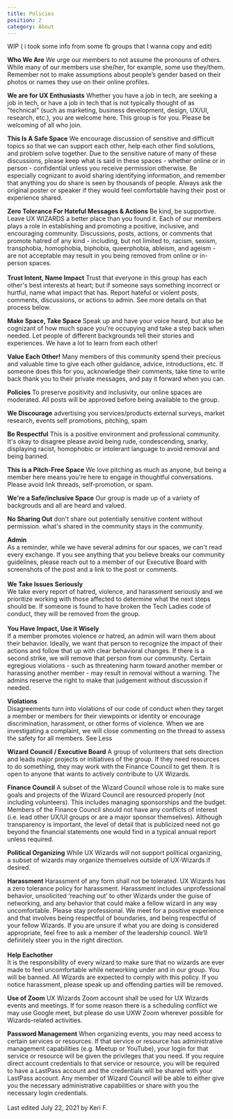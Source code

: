 ```yaml
---
title: Policies
position: 2
category: About
---
```

WIP ( i took some info from some fb groups that I wanna copy and edit)

**Who We Are**
We urge our members to not assume the pronouns of others. While many of our members use she/her, for example, some use they/them. Remember not to make assumptions about people’s gender based on their photos or names they use on their online profiles.

**We are for UX Enthusiasts**
Whether you have a job in tech, are seeking a job in tech, or have a job in tech that is not typically thought of as "technical" (such as marketing, business development, design, UX/UI, research, etc.), you are welcome here. This group is for you. Please be welcoming of all who join.

**This Is A Safe Space**
We encourage discussion of sensitive and difficult topics so that we can support each other, help each other find solutions, and problem solve together. Due to the sensitive nature of many of these discussions, please keep what is said in these spaces - whether online or in person - confidential unless you receive permission otherwise. Be especially cognizant to avoid sharing identifying information, and remember that anything you do share is seen by thousands of people. Always ask the original poster or speaker if they would feel comfortable having their post or experience shared.

**Zero Tolerance For Hateful Messages & Actions**
Be kind, be supportive. Leave UX WIZARDS a better place than you found it. Each of our members plays a role in establishing and promoting a positive, inclusive, and encouraging community. Discussions, posts, actions, or comments that promote hatred of any kind - including, but not limited to, racism, sexism, transphobia, homophobia, biphobia, queerphobia, ableism, and ageism - are not acceptable may result in you being removed from online or in-person spaces.\
\
**Trust Intent, Name Impact**
Trust that everyone in this group has each other's best interests at heart; but if someone says something incorrect or hurtful, name what impact that has. Report hateful or violent posts, comments, discussions, or actions to admin. See more details on that process below.

**Make Space, Take Space**
Speak up and have your voice heard, but also be cognizant of how much space you're occupying and take a step back when needed. Let people of different backgrounds tell their stories and experiences. We have a lot to learn from each other!

**Value Each Other!**
Many members of this community spend their precious and valuable time to give each other guidance, advice, introductions, etc. If someone does this for you, acknowledge their comments, take time to write back thank you to their private messages, and pay it forward when you can.

**Policies**
To preserve positivity and inclusivity, our online spaces are moderated. All posts will be approved before being available to the group.

**We Discourage**
advertising you services/products
external surveys, market research, events
self promotions, pitching, spam

**Be Respectful**
This is a positive environment and professional community. It's okay to disagree please avoid being rude, condescending, snarky, displaying racist, homophobic or intolerant language to avoid removal and being banned.

**This is a Pitch-Free Space**
We love pitching as much as anyone, but being a member here means you're here to engage in thoughtful conversations. Please avoid link threads, self-promotion, or spam. 

**We're a Safe/inclusive Space**
Our group is made up of a variety of backgrouds and all are heard and valued.

**No Sharing Out**
don't share out potentially sensitive content without permission. what's shared in the community stays in the community.

**Admin**\
As a reminder, while we have several admins for our spaces, we can't read every exchange. If you see anything that you believe breaks our community guidelines, please reach out to a member of our Executive Board with screenshots of the post and a link to the post or comments.\
\
**We Take Issues Seriously**\
We take every report of hatred, violence, and harassment seriously and we prioritize working with those affected to determine what the next steps should be. If someone is found to have broken the Tech Ladies code of conduct, they will be removed from the group.\
\
**You Have Impact, Use it Wisely**\
If a member promotes violence or hatred, an admin will warn them about their behavior. Ideally, we want that person to recognize the impact of their actions and follow that up with clear behavioral changes. If there is a second strike, we will remove that person from our community. Certain egregious violations - such as threatening harm toward another member or harassing another member - may result in removal without a warning. The admins reserve the right to make that judgement without discussion if needed.

**Violations**\
Disagreements turn into violations of our code of conduct when they target a member or members for their viewpoints or identity or encourage discrimination, harassment, or other forms of violence. When we are investigating a complaint, we will close commenting on the thread to assess the safety for all members. See Less

**Wizard Council / Executive Board**
A group of volunteers that sets direction and leads major projects or initiatives of the group. If they need resources to do something, they may work with the Finance Council to get them. It is open to anyone that wants to actively contribute to UX Wizards.

**Finance Council**
A subset of the Wizard Council whose role is to make sure goals and projects of the Wizard Council are resourced properly (not including volunteers). This includes managing sponsorships and the budget. Members of the Finance Council should not have any conflicts of interest (i.e. lead other UX/UI groups or are a major sponsor themselves). Although transparency is important, the level of detail that is publicized need not go beyond the financial statements one would find in a typical annual report unless required.

**Political Organizing**
While UX Wizards will not support political organizing, a subset of wizards may organize themselves outside of UX-Wizards if desired.

**Harassment**
Harassment of any form shall not be tolerated. UX Wizards has a zero tolerance policy for harassment. Harassment includes unprofessional behavior, unsolicited ‘reaching out’ to other Wizards under the guise of networking, and any behavior that could make a fellow wizard in any way uncomfortable. Please stay professional. We meet for a positive experience and that involves being respectful of boundaries, and being respectful of your fellow Wizards. If you are unsure if what you are doing is considered appropriate, feel free to ask a member of the leadership council. We’ll definitely steer you in the right direction. \
\
**Help Eachother**\
It is the responsibility of every wizard to make sure that no wizards are ever made to feel uncomfortable while networking under and in our group. You will be banned. All Wizards are expected to comply with this policy.
If you notice harassment, please speak up and offending parties will be removed.

**Use of Zoom**
UX Wizards Zoom account shall be used for UX Wizards events and meetings. If for some reason there is a scheduling conflict we may use Google meet, but please do use UXW Zoom wherever possible for Wizards-related activities.

**Password Management**
When organizing events, you may need access to certain services or resources. If that service or resource has administrative management capabilities (e.g. Meetup or YouTube), your login for that service or resource will be given the privileges that you need. If you require direct account credentials to that service or resource, you will be required to have a LastPass account and the credentials will be shared with your LastPass account. Any member of Wizard Council will be able to either give you the necessary administrative capabilities or share with you the necessary login credentials.\
\
Last edited July 22, 2021 by Keri F.